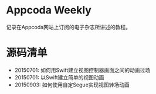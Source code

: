 # Appcoda Weekly
记录在Appcoda网站上订阅的电子杂志所讲述的教程。

# 源码清单
* 20150701: 如何用Swift建立视图控制器画面之间的动画过场
* 20150701: 以Swift建立简单的视图动画
* 20150903: 如何使用自定Segue实现视图转场动画
